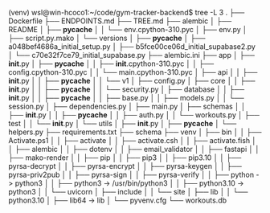 (venv) wsl@win-hcoco1:~/code/gym-tracker-backend$ tree -L 3
.
├── Dockerfile
├── ENDPOINTS.md
├── TREE.md
├── alembic
│   ├── README
│   ├── __pycache__
│   │   └── env.cpython-310.pyc
│   ├── env.py
│   ├── script.py.mako
│   └── versions
│       ├── __pycache__
│       ├── a048bef4686a_initial_setup.py
│       ├── b5fce00ce06d_initial_supabase2.py
│       └── c70e32f7ce79_initial_supabase.py
├── alembic.ini
├── app
│   ├── __init__.py
│   ├── __pycache__
│   │   ├── __init__.cpython-310.pyc
│   │   ├── config.cpython-310.pyc
│   │   └── main.cpython-310.pyc
│   ├── api
│   │   ├── __init__.py
│   │   ├── __pycache__
│   │   └── v1
│   ├── config.py
│   ├── core
│   │   ├── __init__.py
│   │   ├── __pycache__
│   │   └── security.py
│   ├── database
│   │   ├── __init__.py
│   │   ├── __pycache__
│   │   ├── base.py
│   │   ├── models.py
│   │   └── session.py
│   ├── dependencies.py
│   ├── main.py
│   ├── schemas
│   │   ├── __init__.py
│   │   ├── __pycache__
│   │   ├── auth.py
│   │   └── workouts.py
│   ├── test
│   │   └── __init__.py
│   └── utils
│       ├── __init__.py
│       ├── __pycache__
│       └── helpers.py
├── requirements.txt
├── schema
├── venv
│   ├── bin
│   │   ├── Activate.ps1
│   │   ├── activate
│   │   ├── activate.csh
│   │   ├── activate.fish
│   │   ├── alembic
│   │   ├── dotenv
│   │   ├── email_validator
│   │   ├── fastapi
│   │   ├── mako-render
│   │   ├── pip
│   │   ├── pip3
│   │   ├── pip3.10
│   │   ├── pyrsa-decrypt
│   │   ├── pyrsa-encrypt
│   │   ├── pyrsa-keygen
│   │   ├── pyrsa-priv2pub
│   │   ├── pyrsa-sign
│   │   ├── pyrsa-verify
│   │   ├── python -> python3
│   │   ├── python3 -> /usr/bin/python3
│   │   ├── python3.10 -> python3
│   │   └── uvicorn
│   ├── include
│   │   └── site
│   ├── lib
│   │   └── python3.10
│   ├── lib64 -> lib
│   └── pyvenv.cfg
└── workouts.db
